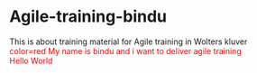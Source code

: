 # Agile-training-bindu
This is about training material for Agile training in Wolters kluver
<br> <font color=Red> color=red
<Font> <font color="red">My name is bindu and i want to deliver agile training <br>
Hello World
